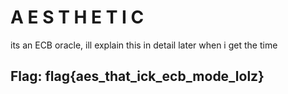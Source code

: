 # A E S T H E T I C

its an ECB oracle, ill explain this in detail later when i get the time

## Flag: flag{aes\_that\_ick\_ecb\_mode\_lolz}

